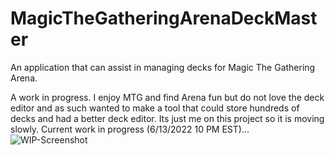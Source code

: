 # MagicTheGatheringArenaDeckMaster
An application that can assist in managing decks for Magic The Gathering Arena.

A work in progress. I enjoy MTG and find Arena fun but do not love the deck editor and as such wanted to make a tool that could store hundreds of decks and had a better deck editor. Its just me on this project so it is moving slowly. Current work in progress (6/13/2022 10 PM EST)...
![WIP-Screenshot](https://user-images.githubusercontent.com/23512394/173477744-794edc36-226c-48d4-a97f-8fe2c21e1bf8.png)
